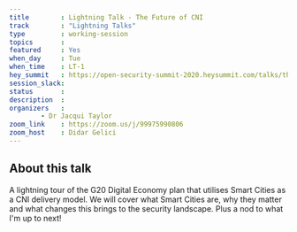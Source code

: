 ```yaml
---
title        : Lightning Talk - The Future of CNI 
track        : "Lightning Talks"
type         : working-session
topics       : 
featured     : Yes
when_day     : Tue
when_time    : LT-1
hey_summit   : https://open-security-summit-2020.heysummit.com/talks/the-future-of-cni/
session_slack:
status       : 
description  :
organizers   :  
        - Dr Jacqui Taylor
zoom_link    : https://zoom.us/j/99975990806
zoom_host    : Didar Gelici
---
```


## About this talk

A lightning tour of the G20 Digital Economy plan that utilises Smart Cities as a CNI delivery model.
We will cover what Smart Cities are, why they matter and what changes this brings to the security landscape.
Plus a nod to what I'm up to next!
